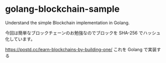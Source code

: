 # golang-blockchain-sample

Understand the simple Blockchain implementation in Golang.

今回は簡単なブロックチェーンのお勉強なのでブロックを SHA-256 でハッシュ化しています。

https://postd.cc/learn-blockchains-by-building-one/ これを Golang で実装する
